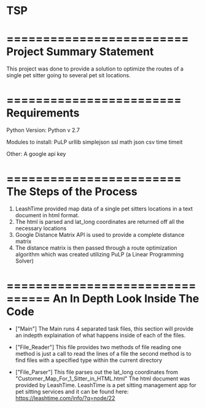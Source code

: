 # TSP
=========================
Project Summary Statement
=========================
This project was done to provide a solution to optimize the routes of a single pet sitter going to several pet sit locations.

========================
Requirements
========================
Python Version: Python v 2.7

Modules to install:
  PuLP
  urllib
  simplejson
  ssl
  math
  json
  csv
  time
  timeit

Other:
A google api key

========================
The Steps of the Process
========================
1. LeashTime provided map data of a single pet sitters locations in a text document in html format.
2. The html is parsed and lat_long coordinates are returned off all the necessary locations
3. Google Distance Matrix API is used to provide a complete distance matrix
4. The distance matrix is then passed through a route optimization algorithm which was created utilizing PuLP (a Linear Programming Solver)

================================
An In Depth Look Inside The Code
================================
- ["Main"] 
The Main runs 4 separated task files, this section will provide an indepth explaination of what happens inside of each of the files.

- ["File_Reader"]
This file provides two methods of file reading
one method is just a call to read the lines of a file
the second method is to find files with a specified type within the current directory

- ["File_Parser"]
This file parses out the lat_long coordinates from "Customer_Map_For_1_Sitter_in_HTML.html"
The html document was provided by LeashTime. LeashTime is a pet sitting management app for pet sitting services and it can be found here: https://leashtime.com/info/?q=node/22


